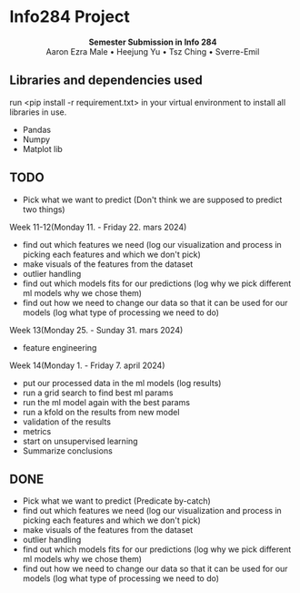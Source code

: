 # Info284 Project

<div align="center"><strong>Semester Submission in Info 284</strong></div>
<div align="center">Aaron Ezra Male • Heejung Yu • Tsz Ching • Sverre-Emil</div>

## Libraries and dependencies used

run <pip install -r requirement.txt> in your virtual environment to install all libraries in use.

<ul>
    <li>Pandas</li>
    <li>Numpy</li>
    <li>Matplot lib</li>
</ul>

## TODO

- Pick what we want to predict (Don't think we are supposed to predict two things)

Week 11-12(Monday 11. - Friday 22. mars 2024)

- find out which features we need (log our visualization and process in picking each features and which we don't pick)
- make visuals of the features from the dataset
- outlier handling
- find out which models fits for our predictions (log why we pick different ml models why we chose them)
- find out how we need to change our data so that it can be used for our models (log what type of processing we need to do)

Week 13(Monday 25. - Sunday 31. mars 2024)

- feature engineering

Week 14(Monday 1. - Friday 7. april 2024)

- put our processed data in the ml models (log results)
- run a grid search to find best ml params
- run the ml model again with the best params
- run a kfold on the results from new model
- validation of the results
- metrics
- start on unsupervised learning
- Summarize conclusions

## DONE

- Pick what we want to predict (Predicate by-catch)
- find out which features we need (log our visualization and process in picking each features and which we don't pick)
- make visuals of the features from the dataset
- outlier handling
- find out which models fits for our predictions (log why we pick different ml models why we chose them)
- find out how we need to change our data so that it can be used for our models (log what type of processing we need to do)
